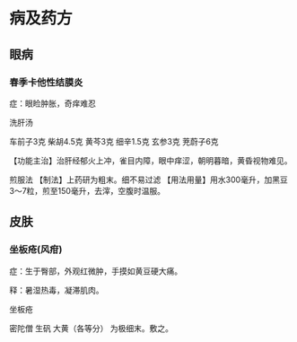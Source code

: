 # 病及药方

## 眼病

### 春季卡他性结膜炎

症：眼睑肿胀，奇痒难忍

洗肝汤

车前子3克 柴胡4.5克 黄芩3克 细辛1.5克 玄参3克 茺蔚子6克

【功能主治】治肝经郁火上冲，雀目内障，眼中痒涩，朝明暮暗，黄昏视物难见。

煎服法
【制法】上药研为粗末。细不易过滤
【用法用量】用水300毫升，加黑豆3～7粒，煎至150毫升，去滓，空腹时温服。



## 皮肤

### 坐板疮(风疳)

症：生于臀部，外观红微肿，手摸如黄豆硬大痛。

释：暑湿热毒，凝滞肌肉。

坐板疮

密陀僧 生矾 大黄（各等分）
为极细末。敷之。







